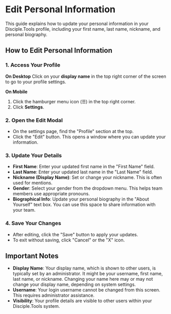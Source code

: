 # Edit Personal Information

This guide explains how to update your personal information in your Disciple.Tools profile, including your first name, last name, nickname, and personal biography.

## How to Edit Personal Information

### 1. Access Your Profile

**On Desktop**
Click on your **display name** in the top right corner of the screen to go to your profile settings.

**On Mobile**
1. Click the hamburger menu icon (☰) in the top right corner.
2. Click **Settings**.

### 2. Open the Edit Modal
*   On the settings page, find the "Profile" section at the top.
*   Click the "Edit" button. This opens a window where you can update your information.

### 3. Update Your Details
*   **First Name**: Enter your updated first name in the "First Name" field.
*   **Last Name**: Enter your updated last name in the "Last Name" field.
*   **Nickname (Display Name)**: Set or change your nickname. This is often used for mentions.
*   **Gender**: Select your gender from the dropdown menu. This helps team members use appropriate pronouns.
*   **Biographical Info**: Update your personal biography in the "About Yourself" text box. You can use this space to share information with your team.

### 4. Save Your Changes
*   After editing, click the "Save" button to apply your updates.
*   To exit without saving, click "Cancel" or the "X" icon.

## Important Notes

*   **Display Name**: Your display name, which is shown to other users, is typically set by an administrator. It might be your username, first name, last name, or nickname. Changing your name here may or may not change your display name, depending on system settings.
*   **Username**: Your login username cannot be changed from this screen. This requires administrator assistance.
*   **Visibility**: Your profile details are visible to other users within your Disciple.Tools system. 